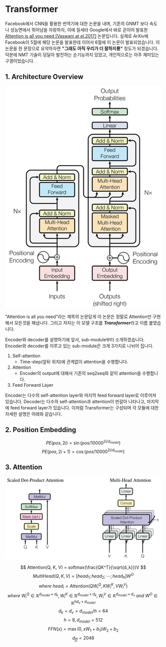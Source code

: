 # Transformer

Facebook에서 CNN을 활용한 번역기에 대한 논문을 내며, 기존의 GNMT 보다 속도나 성능면에서 뛰어남을 자랑하자, 이에 질세라 Google에서 바로 곧이어 발표한 [Attention is all you need \[Vaswani at el.2017\]](https://arxiv.org/pdf/1706.03762.pdf) 논문입니다. 실제로 ArXiv에 Facebook이 5월에 해당 논문을 발표한데 이어서 6월에 이 논문이 발표되었습니다. 이 논문을 한 문장으로 요약하자면 **"그래도 아직 우리가 더 잘하지롱"** 정도가 되겠습니다. 덕분에 NMT 기술이 덩달아 발전하는 순기능까지 있었고, 개인적으로는 아주 재미있는 구경이었습니다. 

## 1. Architecture Overview

![](/assets/nmt-transformer-1.png)

"Attention is all you need"라는 제목의 논문답게 이 논문은 정말로 Attention만 구현해서 모든것을 해냅니다. 그리고 저자는 이 모델 구조를 ***Transformer***라고 이름 붙였습니다.

Encoder와 decoder를 설명하기에 앞서, sub-module부터 소개하겠습니다. Encoder와 decoder를 이루고 있는 sub-module은 크게 3가지로 나뉘어 집니다.

1. Self-attention
    - Time-step(앞뒤 위치)에 관계없이 attention을 수행합니다.
2. Attention
    - Encoder의 output에 대해서 기존의 seq2seq와 같이 attention을 수행합니다.
3. Feed Forward Layer

Encoder는 다수의 self-attention layer와 마지막 feed forward layer로 이루어져 있습니다. Decoder는 다수의 self-attention과 attention이 번갈아 나타나고, 마지막에 feed forward layer가 있습니다. 이처럼 Transformer는 구성되며 각 모듈에 대한 자세한 설명은 아래와 같습니다.

## 2. Position Embedding

$$
PE(pos, 2i) = \sin(pos / 10000^{2i / d_{model}})
$$
$$
PE(pos, 2i + 1) = \cos(pos / 10000^{2i / d_{model}})
$$

## 3. Attention

![](/assets/nmt-transformer-2.png)

$$
Attention(Q, K, V) = softmax(\frac{QK^T}{\sqrt{d_k}})V
$$
$$
MultiHead(Q, K, V) = [head_1;head_2;\cdots;head_h]W^O
$$
$$
where~head_i = Attention(QW_i^Q, KW_i^K, VW_i^V)
$$
$$
where~W_i^Q \in \mathbb{R}^{d_{model}\times d_k}, W_i^K \in \mathbb{R}^{d_{model}\times d_k}, W_i^V \in \mathbb{R}^{d_{model}\times d_v}~and~W^O \in \mathbb{R}^{hd_{v}\times d_{model}}
$$
$$
d_k = d_v = d_{model}/h = 64
$$
$$
h = 8, d_{model} = 512
$$
$$
FFN(x) = \max{(0, xW_1 + b_1)}W_2 + b_2
$$
$$
d_{ff} = 2048
$$
